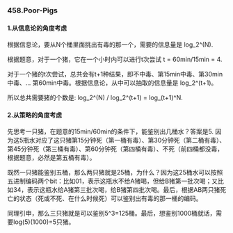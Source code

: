 ### 458.Poor-Pigs

#### 1.从信息论的角度考虑

根据信息论，要从N个桶里面挑出有毒的那一个，需要的信息量是 log_2^(N).

根据题意，对于一个猪，它在一个小时内可以进行t次尝试 t = 60min/15min = 4.

对于一个猪的t次尝试，总共会有t+1种结果，即不中毒、第15min中毒、第30min中毒、... 第60min中毒。根据信息论，从中可以抽取的信息量是 log_2^(t+1)。

所以总共需要猪的个数是: log_2^(N) / log_2^(t+1) = log_(t+1)^N.

#### 2.从策略的角度考虑

先思考一只猪，在题意的15min/60min的条件下，能鉴别出几桶水？答案是5. 因为这5瓶水对应了这只猪第15分钟死（第一桶有毒）、第30分钟死（第二桶有毒）、第45分钟死（第三桶有毒）、第60分钟死（第四桶有毒）、不死（前四桶都没毒，根据题意，必然是第五桶有毒）。

既然一只猪能鉴别五桶，那么两只猪就是25桶，为什么？因为这25桶水可以按照五进制编码两个bit：比如01，表示这瓶水不给A猪喝，但给B猪第一批次喝；又比如34，表示这瓶水给A猪第三批次喝，给B猪第四批次喝。最后，根据AB两只猪死亡的状态（死或不死、在什么时候死）可以鉴别出有毒的那一桶的编码。

同理引申，那么三只猪就是可以鉴别5^3=125桶。最后，想鉴别1000桶就话，需要log(5)(1000)=5只猪。
